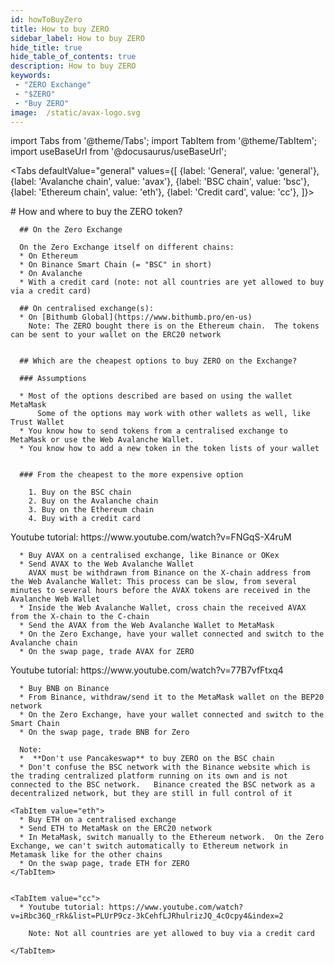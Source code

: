 ```yaml
---
id: howToBuyZero
title: How to buy ZERO
sidebar_label: How to buy ZERO
hide_title: true
hide_table_of_contents: true
description: How to buy ZERO
keywords:
 - "ZERO Exchange"
 - "$ZERO"
 - "Buy ZERO"
image:  /static/avax-logo.svg
---
```


import Tabs from '@theme/Tabs';
import TabItem from '@theme/TabItem';
import useBaseUrl from '@docusaurus/useBaseUrl';


<Tabs
  defaultValue="general"
  values={[
    {label: 'General', value: 'general'},
    {label: 'Avalanche chain', value: 'avax'},
    {label: 'BSC chain', value: 'bsc'},
    {label: 'Ethereum chain', value: 'eth'},
    {label: 'Credit card', value: 'cc'},
  ]}>  


  <TabItem value="general">
      # How and where to buy the ZERO token?

      ## On the Zero Exchange

      On the Zero Exchange itself on different chains:
      * On Ethereum
      * On Binance Smart Chain (= "BSC" in short)
      * On Avalanche
      * With a credit card (note: not all countries are yet allowed to buy via a credit card)

      ## On centralised exchange(s):
      * On [Bithumb Global](https://www.bithumb.pro/en-us)
        Note: The ZERO bought there is on the Ethereum chain.  The tokens can be sent to your wallet on the ERC20 network


      ## Which are the cheapest options to buy ZERO on the Exchange?

      ### Assumptions

      * Most of the options described are based on using the wallet MetaMask
          Some of the options may work with other wallets as well, like Trust Wallet
      * You know how to send tokens from a centralised exchange to MetaMask or use the Web Avalanche Wallet.
      * You know how to add a new token in the token lists of your wallet


      ### From the cheapest to the more expensive option

        1. Buy on the BSC chain
        2. Buy on the Avalanche chain
        3. Buy on the Ethereum chain
        4. Buy with a credit card
  </TabItem>

  <TabItem value="avax">
      Youtube tutorial: https://www.youtube.com/watch?v=FNGqS-X4ruM

      * Buy AVAX on a centralised exchange, like Binance or OKex
      * Send AVAX to the Web Avalanche Wallet
        AVAX must be withdrawn from Binance on the X-chain address from the Web Avalanche Wallet: This process can be slow, from several minutes to several hours before the AVAX tokens are received in the Avalanche Web Wallet
      * Inside the Web Avalanche Wallet, cross chain the received AVAX from the X-chain to the C-chain
      * Send the AVAX from the Web Avalanche Wallet to MetaMask
      * On the Zero Exchange, have your wallet connected and switch to the Avalanche chain
      * On the swap page, trade AVAX for ZERO

  </TabItem>


  <TabItem value="bsc">
      Youtube tutorial: https://www.youtube.com/watch?v=77B7vfFtxq4

      * Buy BNB on Binance
      * From Binance, withdraw/send it to the MetaMask wallet on the BEP20 network
      * On the Zero Exchange, have your wallet connected and switch to the Smart Chain
      * On the swap page, trade BNB for Zero

      Note:
      *  **Don't use Pancakeswap** to buy ZERO on the BSC chain
      * Don't confuse the BSC network with the Binance website which is the trading centralized platform running on its own and is not connected to the BSC network.   Binance created the BSC network as a decentralized network, but they are still in full control of it
  </TabItem>


    <TabItem value="eth">
      * Buy ETH on a centralised exchange
      * Send ETH to MetaMask on the ERC20 network
      * In MetaMask, switch manually to the Ethereum network.  On the Zero Exchange, we can't switch automatically to Ethereum network in Metamask like for the other chains
      * On the swap page, trade ETH for ZERO
    </TabItem>


    <TabItem value="cc">
      * Youtube tutorial: https://www.youtube.com/watch?v=iRbc36Q_rRk&list=PLUrP9cz-3kCehfLJRhulrizJQ_4cOcpy4&index=2  

        Note: Not all countries are yet allowed to buy via a credit card

    </TabItem>

</Tabs>    
